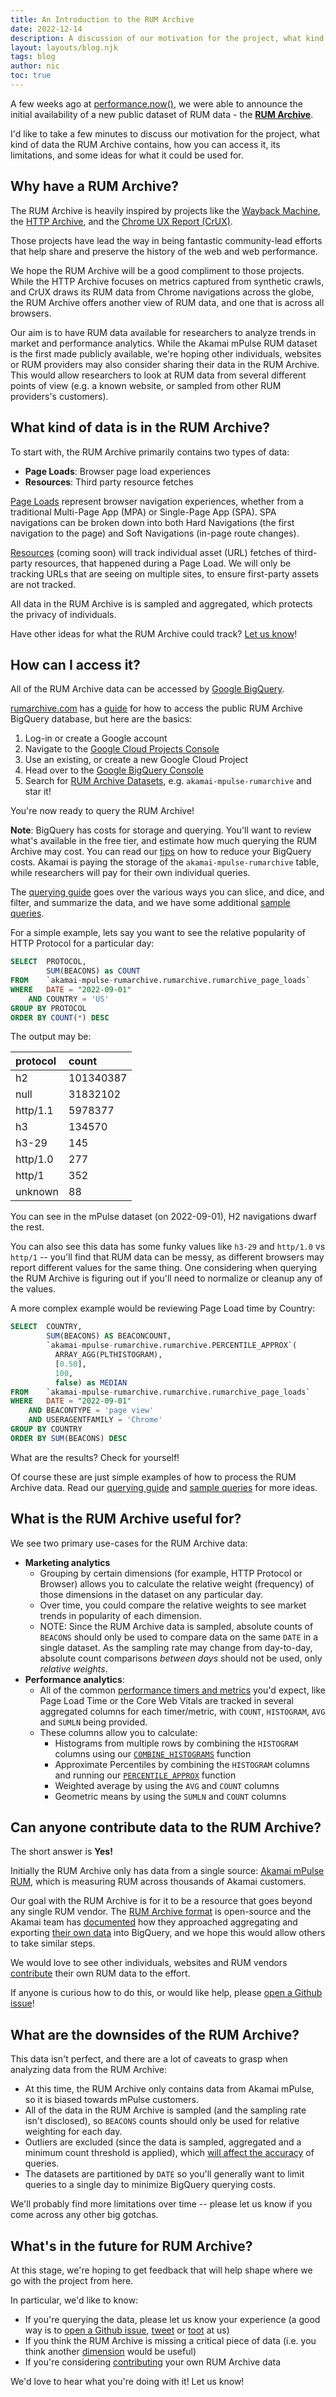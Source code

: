 ```yaml
---
title: An Introduction to the RUM Archive
date: 2022-12-14
description: A discussion of our motivation for the project, what kind of data the RUM Archive contains, how you can access it, its limitations, and some ideas for what it could be used for
layout: layouts/blog.njk
tags: blog
author: nic
toc: true
---
```


A few weeks ago at [performance.now()](https://perfnow.nl/), we were able to announce the initial availability of a new public dataset of RUM data - the [**RUM Archive**](https://rumarchive.com).

I'd like to take a few minutes to discuss our motivation for the project, what kind of data the RUM Archive contains, how you can access it, its limitations, and some ideas for what it could be used for.

## Why have a RUM Archive?

The RUM Archive is heavily inspired by projects like the [Wayback Machine](https://archive.org), the [HTTP Archive](https://httparchive.org), and the [Chrome UX Report (CrUX)](https://developer.chrome.com/docs/crux/).

Those projects have lead the way in being fantastic community-lead efforts that help share and preserve the history of the web and web performance.

We hope the RUM Archive will be a good compliment to those projects.  While the HTTP Archive focuses on metrics captured from synthetic crawls, and CrUX draws its RUM data from Chrome navigations across the globe, the RUM Archive offers another view of RUM data, and one that is across all browsers.

Our aim is to have RUM data available for researchers to analyze trends in market and performance analytics.  While the Akamai mPulse RUM dataset is the first made publicly available, we're hoping other individuals, websites or RUM providers may also consider sharing their data in the RUM Archive.  This would allow researchers to look at RUM data from several different points of view (e.g. a known website, or sampled from other RUM providers's customers).

## What kind of data is in the RUM Archive?

To start with, the RUM Archive primarily contains two types of data:

* **Page Loads**: Browser page load experiences
* **Resources**: Third party resource fetches

[Page Loads](/docs/tables/#page-loads) represent browser navigation experiences, whether from a traditional Multi-Page App (MPA) or Single-Page App (SPA). SPA navigations can be broken down into both Hard Navigations (the first navigation to the page) and Soft Navigations (in-page route changes).

[Resources](/docs/tables/#resources) (coming soon) will track individual asset (URL) fetches of third-party resources, that happened during a Page Load.  We will only be tracking URLs that are seeing on multiple sites, to ensure first-party assets are not tracked.

All data in the RUM Archive is is sampled and aggregated, which protects the privacy of individuals.

Have other ideas for what the RUM Archive could track?  [Let us know](https://github.com/rum-archive/rum-archive/issues)!

## How can I access it?

All of the RUM Archive data can be accessed by [Google BigQuery](https://cloud.google.com/bigquery).

[rumarchive.com](https://rumarchive.com) has a [guide](/docs/querying/) for how to access the public RUM Archive BigQuery database, but here are the basics:

1. Log-in or create a Google account
2. Navigate to the [Google Cloud Projects Console](https://console.cloud.google.com/start)
3. Use an existing, or create a new Google Cloud Project
4. Head over to the [Google BigQuery Console](https://console.cloud.google.com/bigquery)
5. Search for [RUM Archive Datasets](/datasets), e.g. `akamai-mpulse-rumarchive` and star it!

You're now ready to query the RUM Archive!

**Note**: BigQuery has costs for storage and querying. You'll want to review what's available in the free tier, and estimate how much querying the RUM Archive may cost. You can read our [tips](/docs/tips/#limiting-bigquery-costs) on how to reduce your BigQuery costs.  Akamai is paying the storage of the `akamai-mpulse-rumarchive` table, while researchers will pay for their own individual queries.

The [querying guide](/docs/querying/) goes over the various ways you can slice, and dice, and filter, and summarize the data, and we have some additional [sample queries](/docs/samples/).

For a simple example, lets say you want to see the relative popularity of HTTP Protocol for a particular day:

```sql
SELECT  PROTOCOL,
        SUM(BEACONS) as COUNT
FROM    `akamai-mpulse-rumarchive.rumarchive.rumarchive_page_loads`
WHERE   DATE = "2022-09-01"
    AND COUNTRY = 'US'
GROUP BY PROTOCOL
ORDER BY COUNT(*) DESC
```

The output may be:

| protocol | count     |
|:---------|:----------|
| h2       | 101340387 |
| null     | 31832102  |
| http/1.1 | 5978377   |
| h3       | 134570    |
| h3-29    | 145       |
| http/1.0 | 277       |
| http/1   | 352       |
| unknown  | 88        |

You can see in the mPulse dataset (on 2022-09-01), H2 navigations dwarf the rest.

You can also see this data has some funky values like `h3-29` and `http/1.0` vs `http/1` -- you'll find that RUM data can be messy, as different browsers may report different values for the same thing.  One considering when querying the RUM Archive is figuring out if you'll need to normalize or cleanup any of the values.

A more complex example would be reviewing Page Load time by Country:

```sql
SELECT  COUNTRY,
        SUM(BEACONS) AS BEACONCOUNT,
        `akamai-mpulse-rumarchive.rumarchive.PERCENTILE_APPROX`(
          ARRAY_AGG(PLTHISTOGRAM),
          [0.50],
          100,
          false) as MEDIAN
FROM    `akamai-mpulse-rumarchive.rumarchive.rumarchive_page_loads`
WHERE   DATE = "2022-09-01"
    AND BEACONTYPE = 'page view'
    AND USERAGENTFAMILY = 'Chrome'
GROUP BY COUNTRY
ORDER BY SUM(BEACONS) DESC
```

What are the results?  Check for yourself!

Of course these are just simple examples of how to process the RUM Archive data.  Read our [querying guide](/docs/querying/) and [sample queries](/docs/samples/) for more ideas.

## What is the RUM Archive useful for?

We see two primary use-cases for the RUM Archive data:

* **Marketing analytics**
  * Grouping by certain dimensions (for example, HTTP Protocol or Browser) allows you to calculate the relative weight (frequency) of those dimensions in the dataset on any particular day.
  * Over time, you could compare the relative weights to see market trends in popularity of each dimension.
  * NOTE: Since the RUM Archive data is sampled, absolute counts of `BEACONS` should only be used to compare data on the same `DATE` in a single dataset.  As the sampling rate may change from day-to-day, absolute count comparisons _between days_ should not be used, only _relative weights_.
* **Performance analytics**:
  * All of the common [performance timers and metrics](/docs/tables/#timers-and-metrics) you'd expect, like Page Load Time or the Core Web Vitals are tracked in several aggregated columns for each timer/metric, with `COUNT`, `HISTOGRAM`, `AVG` and `SUMLN` being provided.
  * These columns allow you to calculate:
    * Histograms from multiple rows by combining the `HISTOGRAM` columns using our [`COMBINE_HISTOGRAMS`](/docs/querying/#combined-histograms) function
    * Approximate Percentiles by combining the `HISTOGRAM` columns and running our [`PERCENTILE_APPROX`](/docs/querying/#approximate-percentiles) function
    * Weighted average by using the `AVG` and `COUNT` columns
    * Geometric means by using the `SUMLN` and `COUNT` columns

## Can anyone contribute data to the RUM Archive?

The short answer is **Yes!**

Initially the RUM Archive only has data from a single source: [Akamai mPulse RUM](/datasets/#akamai-mpulse-rum), which is measuring RUM across thousands of Akamai customers.

Our goal with the RUM Archive is for it to be a resource that goes beyond any single RUM vendor.  The [RUM Archive format](/docs/tables/) is open-source and the Akamai team has [documented](/docs/methodology/#exporting) how they approached aggregating and exporting [their own data](/datasets/#akamai-mpulse-rum) into BigQuery, and we hope this would allow others to take similar steps.

We would love to see other individuals, websites and RUM vendors [contribute](/contribute/) their own RUM data to the effort.

If anyone is curious how to do this, or would like help, please [open a Github issue](https://github.com/rum-archive/rum-archive/issues)!

## What are the downsides of the RUM Archive?

This data isn't perfect, and there are a lot of caveats to grasp when analyzing data from the RUM Archive:

* At this time, the RUM Archive only contains data from Akamai mPulse, so it is biased towards mPulse customers.
* All of the data in the RUM Archive is sampled (and the sampling rate isn't disclosed), so `BEACONS` counts should only be used for relative weighting for each day.
* Outliers are excluded (since the data is sampled, aggregated and a minimum count threshold is applied), which [will affect the accuracy](/docs/tips/#outliers-are-excluded) of queries.
* The datasets are partitioned by `DATE` so you'll generally want to limit queries to a single day to minimize BigQuery querying costs.

We'll probably find more limitations over time -- please let us know if you come across any other big gotchas.

## What's in the future for RUM Archive?

At this stage, we're hoping to get feedback that will help shape where we go with the project from here.

In particular, we'd like to know:

* If you're querying the data, please let us know your experience (a good way is to [open a Github issue](https://github.com/rum-archive/rum-archive/issues), [tweet](https://twitter.com/RUMArchive) or [toot](https://webperf.social/@rumarchive) at us)
* If you think the RUM Archive is missing a critical piece of data (i.e. you think another [dimension](/docs/tables/#dimensions) would be useful)
* If you're considering [contributing](/contribute/) your own RUM Archive data

We'd love to hear what you're doing with it!  Let us know!

